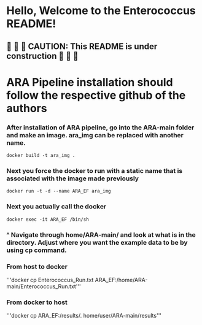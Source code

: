 # Hello, Welcome to the Enterococcus README!
## 🚧 🚧 🚧 CAUTION: This README is under construction 🚧 🚧 🚧
# ARA Pipeline installation should follow the respective github of the authors 

### After installation of ARA pipeline, go into the ARA-main folder and make an image. ara_img can be replaced with another name.  

```docker build -t ara_img . ```

### Next you force the docker to run with a static name that is associated with the image made previously 

```docker run -t -d --name ARA_EF ara_img```

### Next you actually call the docker 
```docker exec -it ARA_EF /bin/sh```

### ^ Navigate through home/ARA-main/ and look at what is in the directory. Adjust where you want the example data to be by using cp command. 

### From host to docker
'''docker cp Enterococcus_Run.txt ARA_EF:/home/ARA-main/Enterococcus_Run.txt'''

### From docker to host
'''docker cp ARA_EF:/results/. home/user/ARA-main/results'''
